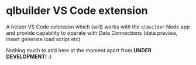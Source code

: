 # qlbuilder VS Code extension 

A helper VS Code extension which (will) works with the `qlbuilder` Node app and provide capability to operate with Data Connections (data preview, insert generate load script etc)

Nothing much to add here at the moment apart from **UNDER DEVELOPMENT!** :)
